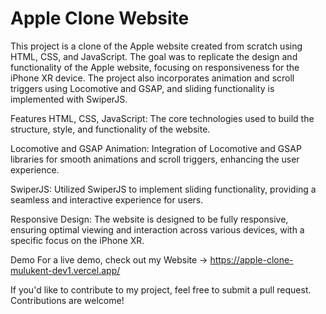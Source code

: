 <h1>Apple Clone Website</h1>

This project is a clone of the Apple website created from scratch using HTML, CSS, and JavaScript. The goal was to replicate the design and functionality of the Apple website, focusing on responsiveness for the iPhone XR device. The project also incorporates animation and scroll triggers using Locomotive and GSAP, and sliding functionality is implemented with SwiperJS.

Features
HTML, CSS, JavaScript: The core technologies used to build the structure, style, and functionality of the website.

Locomotive and GSAP Animation: Integration of Locomotive and GSAP libraries for smooth animations and scroll triggers, enhancing the user experience.

SwiperJS: Utilized SwiperJS to implement sliding functionality, providing a seamless and interactive experience for users.

Responsive Design: The website is designed to be fully responsive, ensuring optimal viewing and interaction across various devices, with a specific focus on the iPhone XR.

Demo
For a live demo, check out my Website -> https://apple-clone-mulukent-dev1.vercel.app/



If you'd like to contribute to my project, feel free to submit a pull request. Contributions are welcome!
